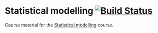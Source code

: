 # Statistical modelling [![Build Status](https://api.travis-ci.org/jr-packages/jrModelling.png?branch=master)](https://travis-ci.org/jr-packages/jrModelling)

Course material for the [Statistical modelling](https://jumpingrivers.com) course.
 
